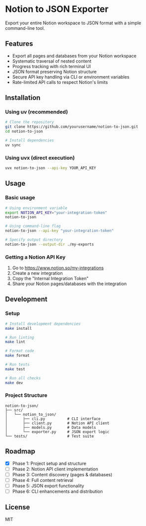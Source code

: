 # Notion to JSON Exporter

Export your entire Notion workspace to JSON format with a simple command-line tool.

## Features

- Export all pages and databases from your Notion workspace
- Systematic traversal of nested content
- Progress tracking with rich terminal UI
- JSON format preserving Notion structure
- Secure API key handling via CLI or environment variables
- Rate-limited API calls to respect Notion's limits

## Installation

### Using uv (recommended)

```bash
# Clone the repository
git clone https://github.com/yourusername/notion-to-json.git
cd notion-to-json

# Install dependencies
uv sync
```

### Using uvx (direct execution)

```bash
uvx notion-to-json --api-key YOUR_API_KEY
```

## Usage

### Basic usage

```bash
# Using environment variable
export NOTION_API_KEY="your-integration-token"
notion-to-json

# Using command-line flag
notion-to-json --api-key "your-integration-token"

# Specify output directory
notion-to-json --output-dir ./my-exports
```

### Getting a Notion API Key

1. Go to https://www.notion.so/my-integrations
2. Create a new integration
3. Copy the "Internal Integration Token"
4. Share your Notion pages/databases with the integration

## Development

### Setup

```bash
# Install development dependencies
make install

# Run linting
make lint

# Format code
make format

# Run tests
make test

# Run all checks
make dev
```

### Project Structure

```
notion-to-json/
├── src/
│   └── notion_to_json/
│       ├── cli.py          # CLI interface
│       ├── client.py       # Notion API client
│       ├── models.py       # Data models
│       └── exporter.py     # JSON export logic
└── tests/                  # Test suite
```

## Roadmap

- [x] Phase 1: Project setup and structure
- [ ] Phase 2: Notion API client implementation
- [ ] Phase 3: Content discovery (pages & databases)
- [ ] Phase 4: Full content retrieval
- [ ] Phase 5: JSON export functionality
- [ ] Phase 6: CLI enhancements and distribution

## License

MIT